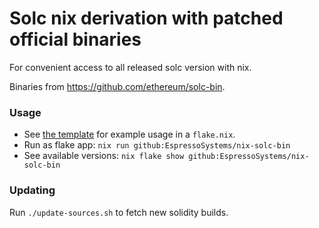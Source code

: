 # Solc nix derivation with patched official binaries

For convenient access to all released solc version with nix.

Binaries from https://github.com/ethereum/solc-bin.

### Usage
- See [the template](./templates/default/flake.nix) for example usage in a `flake.nix`.
- Run as flake app: `nix run github:EspressoSystems/nix-solc-bin`
- See available versions: `nix flake show github:EspressoSystems/nix-solc-bin`

### Updating
Run `./update-sources.sh` to fetch new solidity builds.
